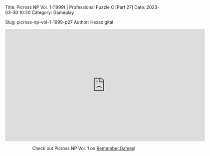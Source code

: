 Title: Picross NP Vol. 1 (1999) | Professional Puzzle C [Part 27]
Date: 2023-03-30 10:30
Category: Gameplay

Slug: picross-np-vol-1-1999-p27
Author: Hexadigital

<center><iframe src="https://www.youtube.com/embed/2sad4inNVHY?feature=oembed" allow="accelerometer; autoplay; encrypted-media; gyroscope; picture-in-picture" width="640" height="360" frameborder="0"></iframe>

Check out Picross NP Vol. 1 on [Remember.Games](https://remember.games/game/6791/picross-np-vol-1/)!</center>